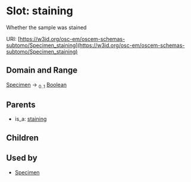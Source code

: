 
# Slot: staining

Whether the sample was stained

URI: [https://w3id.org/osc-em/oscem-schemas-subtomo/Specimen_staining](https://w3id.org/osc-em/oscem-schemas-subtomo/Specimen_staining)


## Domain and Range

[Specimen](Specimen.md) &#8594;  <sub>0..1</sub> [Boolean](types/Boolean.md)

## Parents

 *  is_a: [staining](staining.md)

## Children


## Used by

 * [Specimen](Specimen.md)
